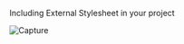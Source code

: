 Including External Stylesheet in your project

![Capture](https://user-images.githubusercontent.com/32956051/104037621-a07f5180-5189-11eb-82af-29f8fe8d6697.PNG)
